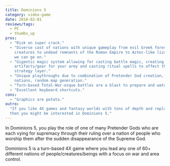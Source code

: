```yaml
---
title: Dominions 5
category: video-game
date: 2018-02-01
reviews/tags:
  - PC
  - thumbs_up
pros:
  - "Risk on super crack."
  - "Diverse cast of nations with unique gameplay from evil Greek forest
    creatures to undead remnants of the Roman Empire to Aztec-like lizard men,
    we can go on."
  - "Gigantic magic system allowing for casting battle magic, creating
    artifacts/gear for your army and casting ritual spells to affect the
    strategy layer."
  - "Unique playthroughs due to combination of Pretender God creation, 60+
    nations, random map generation."
  - "Turn-based Total-War-esque battles are a blast to prepare and watch."
  - "Excellent keyboard shortcuts."
cons:
  - "Graphics are potato."
outro:
  "If you like 4X games and fantasy worlds with tons of depth and replayability
  then you might be interested in Dominions 5."
---
```


In Dominions 5, you play the role of one of many Pretender Gods who are each
vying for supremacy through their ruling over a nation of people who worship
them after the sudden disappearance of the Supreme God.

Dominions 5 is a turn-based 4X game where you lead any one of 60+ different
nations of people/creatures/beings with a focus on war and area control.
